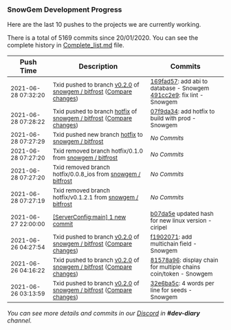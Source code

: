 
### SnowGem Development Progress

Here are the last 10 pushes to the projects we are currently working.

There is a total of 5169 commits since 20/01/2020. You can see the complete history in
 [Complete_list.md](Complete_list.md) file.

| Push Time | Description | Commits |
| --- | --- | --- |
| <sub>2021-06-28 07:32:20</sub> | <sub>Txid pushed to branch [v0\.2\.0](https://gitlab.com/snowgem/bitfrost/commits/v0.2.0) of [snowgem / bitfrost](https://gitlab.com/snowgem/bitfrost) ([Compare changes](https://gitlab.com/snowgem/bitfrost/compare/f19020717f7787d378454e27a5834de9de2893b5...491cc2e981e35e6c4178b5b85e00717f4d00c400))</sub> | <sub>[169fad57](https://gitlab.com/snowgem/bitfrost/-/commit/169fad578b53b29cb5f913ae7c7306fc7defdd32): add abi to database - Snowgem<br>[491cc2e9](https://gitlab.com/snowgem/bitfrost/-/commit/491cc2e981e35e6c4178b5b85e00717f4d00c400): fix lint - Snowgem</sub> |
| <sub>2021-06-28 07:28:22</sub> | <sub>Txid pushed to branch [hotfix](https://gitlab.com/snowgem/bitfrost/commits/hotfix) of [snowgem / bitfrost](https://gitlab.com/snowgem/bitfrost) ([Compare changes](https://gitlab.com/snowgem/bitfrost/compare/363db57d90f46db0b49cce015088e97b169e51e5...07f9da342c0262fe00cbe630f031b1cae9fa8b6b))</sub> | <sub>[07f9da34](https://gitlab.com/snowgem/bitfrost/-/commit/07f9da342c0262fe00cbe630f031b1cae9fa8b6b): add hotfix to build with prod - Snowgem</sub> |
| <sub>2021-06-28 07:27:29</sub> | <sub>Txid pushed new branch [hotfix](https://gitlab.com/snowgem/bitfrost/commits/hotfix) to [snowgem / bitfrost](https://gitlab.com/snowgem/bitfrost)</sub> | <sub>_No Commits_</sub> |
| <sub>2021-06-28 07:27:20</sub> | <sub>Txid removed branch hotfix/0.1.0 from [snowgem / bitfrost](https://gitlab.com/snowgem/bitfrost)</sub> | <sub>_No Commits_</sub> |
| <sub>2021-06-28 07:27:20</sub> | <sub>Txid removed branch hotfix/0.0.8_ios from [snowgem / bitfrost](https://gitlab.com/snowgem/bitfrost)</sub> | <sub>_No Commits_</sub> |
| <sub>2021-06-28 07:27:19</sub> | <sub>Txid removed branch hotfix/v0.1.2.1 from [snowgem / bitfrost](https://gitlab.com/snowgem/bitfrost)</sub> | <sub>_No Commits_</sub> |
| <sub>2021-06-27 22:00:00</sub> | <sub>[[ServerConfig:main] 1 new commit](https://github.com/TENTOfficial/ServerConfig/commit/b07da5ee1129ce7162241277e9c915e7dd23e298)</sub> | <sub>[b07da5e](https://github.com/TENTOfficial/ServerConfig/commit/b07da5ee1129ce7162241277e9c915e7dd23e298) updated hash for new linux version - ciripel</sub> |
| <sub>2021-06-26 04:27:54</sub> | <sub>Txid pushed to branch [v0\.2\.0](https://gitlab.com/snowgem/bitfrost/commits/v0.2.0) of [snowgem / bitfrost](https://gitlab.com/snowgem/bitfrost) ([Compare changes](https://gitlab.com/snowgem/bitfrost/compare/81578a9690318ddf4e106c4a68ace8db8bc78497...f19020717f7787d378454e27a5834de9de2893b5))</sub> | <sub>[f1902071](https://gitlab.com/snowgem/bitfrost/-/commit/f19020717f7787d378454e27a5834de9de2893b5): add multichain field - Snowgem</sub> |
| <sub>2021-06-26 04:16:22</sub> | <sub>Txid pushed to branch [v0\.2\.0](https://gitlab.com/snowgem/bitfrost/commits/v0.2.0) of [snowgem / bitfrost](https://gitlab.com/snowgem/bitfrost) ([Compare changes](https://gitlab.com/snowgem/bitfrost/compare/32e6ba5c1b360e5d482af394de71b7141c3a6da3...81578a9690318ddf4e106c4a68ace8db8bc78497))</sub> | <sub>[81578a96](https://gitlab.com/snowgem/bitfrost/-/commit/81578a9690318ddf4e106c4a68ace8db8bc78497): display chain for multiple chains coin/token - Snowgem</sub> |
| <sub>2021-06-26 03:13:59</sub> | <sub>Txid pushed to branch [v0\.2\.0](https://gitlab.com/snowgem/bitfrost/commits/v0.2.0) of [snowgem / bitfrost](https://gitlab.com/snowgem/bitfrost) ([Compare changes](https://gitlab.com/snowgem/bitfrost/compare/4b96ff8b89591572c04b923f420d2526784a6e80...32e6ba5c1b360e5d482af394de71b7141c3a6da3))</sub> | <sub>[32e6ba5c](https://gitlab.com/snowgem/bitfrost/-/commit/32e6ba5c1b360e5d482af394de71b7141c3a6da3): 4 words per line for seeds - Snowgem</sub> |

_You can see more details and commits in our [Discord](https://discord.gg/zumGnbg) in **#dev-diary** channel._

